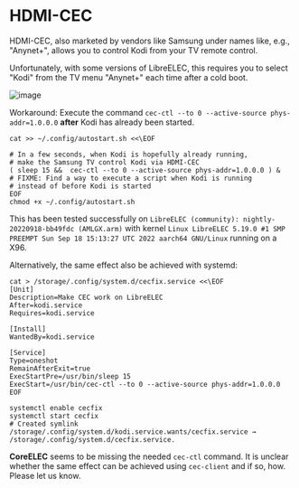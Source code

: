 # HDMI-CEC

HDMI-CEC, also marketed by vendors like Samsung under names like, e.g., "Anynet+", allows you to control Kodi from your TV remote control.

Unfortunately, with some versions of LibreELEC, this requires you to select "Kodi" from the TV menu "Anynet+" each time after a cold boot.

![image](https://user-images.githubusercontent.com/2480569/192144726-7bd02303-9230-4806-9c52-63d78c70d6a9.png)

Workaround: Execute the command `cec-ctl --to 0 --active-source phys-addr=1.0.0.0` __after__ Kodi has already been started.

```
cat >> ~/.config/autostart.sh <<\EOF

# In a few seconds, when Kodi is hopefully already running,
# make the Samsung TV control Kodi via HDMI-CEC
( sleep 15 &&  cec-ctl --to 0 --active-source phys-addr=1.0.0.0 ) &
# FIXME: Find a way to execute a script when Kodi is running
# instead of before Kodi is started
EOF
chmod +x ~/.config/autostart.sh
```

This has been tested successfully on `LibreELEC (community): nightly-20220918-bb49fdc (AMLGX.arm)` with kernel `Linux LibreELEC 5.19.0 #1 SMP PREEMPT Sun Sep 18 15:13:27 UTC 2022 aarch64 GNU/Linux` running on a X96.

Alternatively, the same effect also be achieved with systemd:

```
cat > /storage/.config/system.d/cecfix.service <<\EOF
[Unit]
Description=Make CEC work on LibreELEC
After=kodi.service
Requires=kodi.service

[Install]
WantedBy=kodi.service

[Service]
Type=oneshot
RemainAfterExit=true
ExecStartPre=/usr/bin/sleep 15
ExecStart=/usr/bin/cec-ctl --to 0 --active-source phys-addr=1.0.0.0
EOF

systemctl enable cecfix
systemctl start cecfix
# Created symlink /storage/.config/system.d/kodi.service.wants/cecfix.service → /storage/.config/system.d/cecfix.service.
```

__CoreELEC__ seems to be missing the needed `cec-ctl` command. It is unclear whether the same effect can be achieved using `cec-client` and if so, how. Please let us know.

